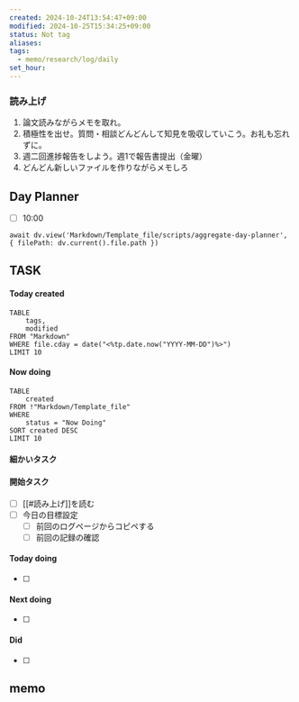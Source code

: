 ```yaml
---
created: 2024-10-24T13:54:47+09:00
modified: 2024-10-25T15:34:25+09:00
status: Not tag
aliases: 
tags:
  - memo/research/log/daily
set_hour: 
---
```



### 読み上げ
1. 論文読みながらメモを取れ。
2. 積極性を出せ。質問・相談どんどんして知見を吸収していこう。お礼も忘れずに。
3. 週二回進捗報告をしよう。週1で報告書提出（金曜）
4. どんどん新しいファイルを作りながらメモしろ
## Day Planner
- [ ] 10:00 
```dataviewjs
await dv.view('Markdown/Template_file/scripts/aggregate-day-planner', { filePath: dv.current().file.path })
```
## TASK
#### Today created
```dataview
TABLE
	tags, 
	modified
FROM "Markdown"
WHERE file.cday = date("<%tp.date.now("YYYY-MM-DD")%>")
LIMIT 10
```
#### Now doing
```dataview
TABLE
	created
FROM !"Markdown/Template_file"
WHERE
	status = "Now Doing"
SORT created DESC
LIMIT 10
```
#### 細かいタスク

#### 開始タスク
- [ ] [[#読み上げ]]を読む
- [ ] 今日の目標設定
	- [ ] 前回のログページからコピペする
	- [ ] 前回の記録の確認
#### Today doing
- [ ] 
#### Next doing
- [ ] 
#### Did
- [ ] 
## memo
### 
